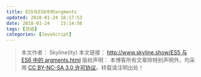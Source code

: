 ```yaml
---
title: ES5与ES6中的argments
updated: 2018-01-24	16:17:53
date: 2018-01-24	15:14:56
tags: [总结]
categories: [JavaScript]
---
```


> 本文作者： Skyline(lty)
> 本文链接： [http://www.skyline.show/ES5 与 ES6 中的 argments.html](http://www.skyline.show/ES5与ES6中的argments.html)
> 版权声明： 本博客所有文章除特别声明外，均采用 [CC BY-NC-SA 3.0 许可协议](https://creativecommons.org/licenses/by-nc-sa/3.0/)。转载请注明出处！
